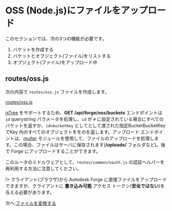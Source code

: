 # OSS (Node.js)にファイルをアップロード

このセクションでは、次の3つの機能が必要です。

1. バケットを作成する
2. バケットとオブジェクト(ファイル)をリストする
3. オブジェクト(ファイル)をアップロード中

## routes/oss.js

次の内容で `routes/oss.js` ファイルを作成します。

[routes/oss.js](_snippets/viewmodels/node/routes/oss.js ':include :type=code javascript')

[jsTree](https://www.jstree.com/) をサポートするため、**GET /api/forge/oss/buckets** エンドポイントは `id` querystring パラメータを処理し、`id` が `#` に設定されている場合にすべてのバケットを返すか、`id=bucketKey` としてとして渡された指定BucketBucketKey でKey 内のすべてのオブジェクトををのを返します。アップロード エンドポイントは、[multer](https://github.com/expressjs/multer) モジュールを使用して、ファイルのアップロードを処理します。この場合、ファイルはサーバに保存されます(**/uploads/** フォルダなど)。後で Forge にアップロードすることができます。

このルータのミドルウェアとして、`routes/common/oauth.js` の認証ヘルパーを再利用する方法に注意してください。

!> クライアント(ブラウザ)から Autodesk Forge に直接ファイルをアップロードできますが、クライアントに **書き込み可能** アクセス トークン(**安全ではない**)を与える必要があります。

次へ:[ファイルを変換する](modelderivative/translate/)